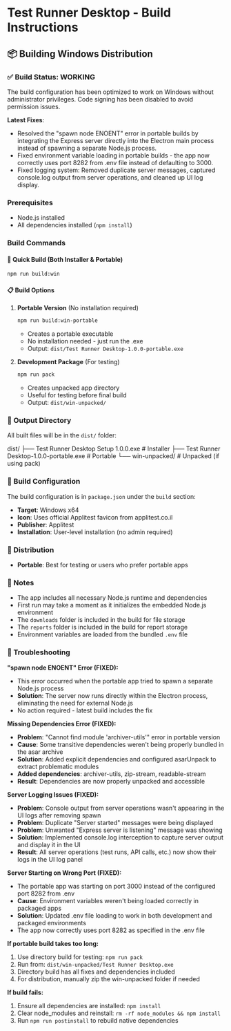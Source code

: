 # Test Runner Desktop - Build Instructions

## 📦 Building Windows Distribution

### ✅ Build Status: WORKING

The build configuration has been optimized to work on Windows without administrator privileges. Code signing has been disabled to avoid permission issues.

**Latest Fixes**:

- Resolved the "spawn node ENOENT" error in portable builds by integrating the Express server directly into the Electron main process instead of spawning a separate Node.js process.
- Fixed environment variable loading in portable builds - the app now correctly uses port 8282 from .env file instead of defaulting to 3000.
- Fixed logging system: Removed duplicate server messages, captured console.log output from server operations, and cleaned up UI log display.

### Prerequisites

- Node.js installed
- All dependencies installed (`npm install`)

### Build Commands

#### 🚀 Quick Build (Both Installer & Portable)

```bash
npm run build:win
```

#### 📋 Build Options

1. **Portable Version** (No installation required)

    ```bash
    npm run build:win-portable
    ```

    - Creates a portable executable
    - No installation needed - just run the .exe
    - Output: `dist/Test Runner Desktop-1.0.0-portable.exe`

2. **Development Package** (For testing)

    ```bash
    npm run pack
    ```

    - Creates unpacked app directory
    - Useful for testing before final build
    - Output: `dist/win-unpacked/`

### 📁 Output Directory

All built files will be in the `dist/` folder:

dist/
├── Test Runner Desktop Setup 1.0.0.exe # Installer
├── Test Runner Desktop-1.0.0-portable.exe # Portable
└── win-unpacked/ # Unpacked (if using pack)

### 🔧 Build Configuration

The build configuration is in `package.json` under the `build` section:

- **Target**: Windows x64
- **Icon**: Uses official Applitest favicon from applitest.co.il
- **Publisher**: Applitest
- **Installation**: User-level installation (no admin required)

### 🎯 Distribution

- **Portable**: Best for testing or users who prefer portable apps

### 📝 Notes

- The app includes all necessary Node.js runtime and dependencies
- First run may take a moment as it initializes the embedded Node.js environment
- The `downloads` folder is included in the build for file storage
- The `reports` folder is included in the build for report storage
- Environment variables are loaded from the bundled `.env` file

### 🐛 Troubleshooting

**"spawn node ENOENT" Error (FIXED):**

- This error occurred when the portable app tried to spawn a separate Node.js process
- **Solution**: The server now runs directly within the Electron process, eliminating the need for external Node.js
- No action required - latest build includes the fix

**Missing Dependencies Error (FIXED):**

- **Problem**: "Cannot find module 'archiver-utils'" error in portable version
- **Cause**: Some transitive dependencies weren't being properly bundled in the asar archive
- **Solution**: Added explicit dependencies and configured asarUnpack to extract problematic modules
- **Added dependencies**: archiver-utils, zip-stream, readable-stream
- **Result**: Dependencies are now properly unpacked and accessible

**Server Logging Issues (FIXED):**

- **Problem**: Console output from server operations wasn't appearing in the UI logs after removing spawn
- **Problem**: Duplicate "Server started" messages were being displayed
- **Problem**: Unwanted "Express server is listening" message was showing
- **Solution**: Implemented console.log interception to capture server output and display it in the UI
- **Result**: All server operations (test runs, API calls, etc.) now show their logs in the UI log panel

**Server Starting on Wrong Port (FIXED):**

- The portable app was starting on port 3000 instead of the configured port 8282 from .env
- **Cause**: Environment variables weren't being loaded correctly in packaged apps
- **Solution**: Updated .env file loading to work in both development and packaged environments
- The app now correctly uses port 8282 as specified in the .env file

**If portable build takes too long:**

1. Use directory build for testing: `npm run pack`
2. Run from: `dist/win-unpacked/Test Runner Desktop.exe`
3. Directory build has all fixes and dependencies included
4. For distribution, manually zip the win-unpacked folder if needed

**If build fails:**

1. Ensure all dependencies are installed: `npm install`
2. Clear node_modules and reinstall: `rm -rf node_modules && npm install`
3. Run `npm run postinstall` to rebuild native dependencies
